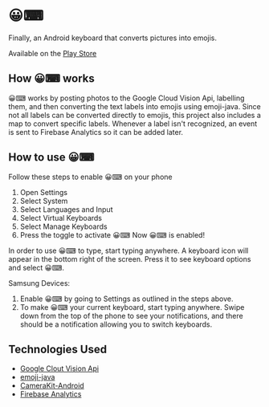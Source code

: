 # 😀⌨ #
Finally, an Android keyboard that converts pictures into emojis.

Available on the [Play Store](https://play.google.com/store/apps/details?id=com.theokanning.emojikeyboard)

## How 😀⌨ works ##
😀⌨ works by posting photos to the Google Cloud Vision Api, labelling them, and then converting the
text labels into emojis using emoji-java. Since not all labels can be converted directly to emojis, 
this project also includes a map to convert specific labels. Whenever a label isn't recognized, an 
event is sent to Firebase Analytics so it can be added later. 

## How to use 😀⌨ ##
Follow these steps to enable 😀⌨ on your phone
1. Open Settings
2. Select System
3. Select Languages and Input
4. Select Virtual Keyboards
5. Select Manage Keyboards
6. Press the toggle to activate 😀⌨
Now 😀⌨ is enabled!

In order to use 😀⌨ to type, start typing anywhere. A keyboard icon will appear in the bottom right of the screen. Press it to see keyboard options and select 😀⌨.

Samsung Devices:
1. Enable 😀⌨ by going to Settings as outlined in the steps above.
2. To make 😀⌨ your current keyboard, start typing anywhere. Swipe down from the top of the phone to see your notifications, and there should be a notification allowing you to switch keyboards.

## Technologies Used ##
* [Google Clout Vision Api](https://cloud.google.com/vision/)
* [emoji-java](https://github.com/vdurmont/emoji-java)
* [CameraKit-Android](https://github.com/wonderkiln/CameraKit-Android)
* [Firebase Analytics](https://firebase.google.com/products/analytics/)